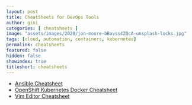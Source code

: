 ```yaml
---
layout: post
title: CheatSheets for DevOps Tools
author: gini
categories: [ cheatsheets ]
image: "assets/images/2020/jon-moore-bBavss4ZQcA-unsplash-locks.jpg"
tags: [cloud, automation, containers, kubernetes]
permalink: cheatsheets
featured: false
hidden: false
showindex: true
titleshort: cheatsheets
---
```


- [Ansible Cheatsheet](cheatsheet-ansible)
- [OpenShift Kubernetes Docker Cheatsheet](https://okd.iamgini.com/)
- [Vim Editor Cheatsheet](cheatsheet-vim-editor)